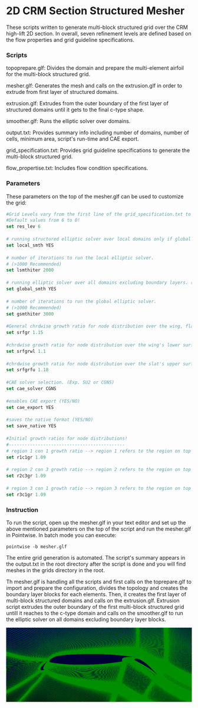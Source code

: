 2D CRM Section Structured Mesher
================================

These scripts written to generate multi-block structured grid over the CRM high-lift 2D section. In overall, seven refinement levels are defined based on the flow properties and grid guideline specifications.

### Scripts
topoprepare.glf:
Divides the domain and prepare the multi-element airfoil for the multi-block structured grid.

mesher.glf:
Generates the mesh and calls on the extrusion.glf in order to extrude from first layer of structured domains.

extrusion.glf:
Extrudes from the outer boundary of the first layer of structured domains until it gets to the final c-type shape.

smoother.glf:
Runs the elliptic solver over domains.

output.txt:
Provides summary info including number of domains, number of cells, minimum area, script's run-time and CAE export.

grid_specification.txt:
Provides grid guideline specifications to generate the multi-block structured grid.

flow_propertise.txt:
Includes flow condition specifications.

### Parameters

These parameters on the top of the mesher.glf can be used to customize the grid:

```Tcl
#Grid Levels vary from the first line of the grid_specification.txt to the last line as the coarsest level!
#Default values from 6 to 0!
set res_lev 6

# running structured elliptic solver over local domains only if global is switched off (e.g. near the configuration) (YES/NO)
set local_smth YES

# number of iterations to run the local elliptic solver.
# (>1000 Recommended)
set lsmthiter 2000

# running elliptic solver over all domains excluding boundary layers. (YES/NO)
set global_smth YES

# number of iterations to run the global elliptic solver.
# (>1000 Recommended)
set gsmthiter 3000

#General chrdwise growth ratio for node distribution over the wing, flap, and slat.
set srfgr 1.15

#chrdwise growth ratio for node distribution over the wing's lower surface.
set srfgrwl 1.1

#chrdwise growth ratio for node distribution over the slat's upper surface.
set srfgrfu 1.18

#CAE solver selection. (Exp. SU2 or CGNS)
set cae_solver CGNS

#enables CAE export (YES/NO)
set cae_export YES

#saves the native format (YES/NO)
set save_native YES

#Initial growth ratios for node distributions!
#--------------------------------------------
# region 1 con 1 growth ratio --> region 1 refers to the region on top of the slat!
set r1c1gr 1.09

# region 2 con 3 growth ratio --> region 2 refers to the region on top of the wing!
set r2c3gr 1.09

# region 3 con 1 growth ratio --> region 3 refers to the region on top of the flap!
set r3c1gr 1.09
```
### Instruction

To run the script, open up the mesher.glf in your text editor and set up the above mentioned parameters on the top of the script and run the mesher.glf in Pointwise. In batch mode you can execute:

```shell
pointwise -b mesher.glf
```
The entire grid generation is automated. The script's summary appears in the output.txt in the root directory after the script is done and you will find meshes in the grids directory in the root.

Th mesher.glf is handling all the scripts and first calls on the toprepare.glf to import and prepare the configuration, divides the topology and creates the boundary layer blocks for each elements. Then, it creates the first layer of multi-block structured domains and calls on the extrusion.glf. Extrusion script extrudes the outer boundary of the first multi-block structured grid untill it reaches to the c-type domain and calls on the smoother.glf to run the elliptic solver on all domains excluding boundary layer blocks.

![result](https://github.com/pdpdhp/multielementmesher/blob/master/grid.png)

